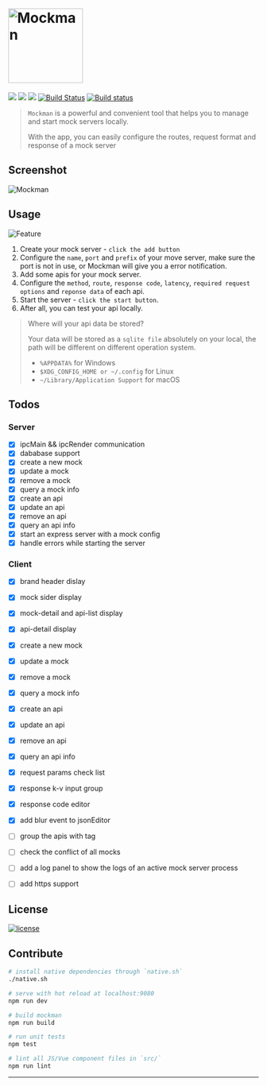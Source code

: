# <img alt="Mockman" width="150" height="150" src="http://orhcxc3kd.bkt.clouddn.com/256x256.png"/>

![](https://img.shields.io/github/repo-size/lancegin/mockman.svg)
![](https://img.shields.io/github/release/lancegin/mockman.svg)
![](https://img.shields.io/github/last-commit/lancegin/mockman.svg)
[![Build Status](https://travis-ci.org/LanceGin/Mockman.svg?branch=master)](https://travis-ci.org/LanceGin/Mockman)
[![Build status](https://ci.appveyor.com/api/projects/status/9hktw5nvhbh44wtm?svg=true)](https://ci.appveyor.com/project/LanceGin/mockman)

> `Mockman` is a powerful and convenient tool that helps you to manage and start mock servers locally.
> 
> With the app, you can easily configure the routes, request format and response of a mock server

## Screenshot

![Mockman](http://orhcxc3kd.bkt.clouddn.com/mockman.png)

## Usage

![Feature](http://orhcxc3kd.bkt.clouddn.com/mockman-preview.jpg)

1. Create your mock server - `click the add button`
2. Configure the `name`, `port` and `prefix` of your move server, make sure the port is not in use, or Mockman will give you a error notification.
3. Add some apis for your mock server.
4. Configure the `method`, `route`, `response code`, `latency`, `required request options` and `reponse data` of each api.
5. Start the server - `click the start button`.
6. After all, you can test your api locally.

> Where will your api data be stored?
> 
> Your data will be stored as a `sqlite file` absolutely on your local, the path will be different on different operation system. 
> 
> * `%APPDATA%`  for Windows
> * `$XDG_CONFIG_HOME or ~/.config` for Linux
> * `~/Library/Application Support` for macOS

## Todos

### Server

- [x] ipcMain && ipcRender communication
- [x] dababase support
- [x] create a new mock
- [x] update a mock
- [x] remove a mock
- [x] query a mock info
- [x] create an api
- [x] update an api
- [x] remove an api
- [x] query an api info
- [x] start an express server with a mock config
- [x] handle errors while starting the server

### Client

- [x] brand header dislay
- [x] mock sider display
- [x] mock-detail and api-list display
- [x] api-detail display
- [x] create a new mock
- [x] update a mock
- [x] remove a mock
- [x] query a mock info
- [x] create an api
- [x] update an api
- [x] remove an api
- [x] query an api info
- [x] request params check list
- [x] response k-v input group
- [x] response code editor
- [x] add blur event to jsonEditor
- [ ] group the apis with tag
- [ ] check the conflict of all mocks
- [ ] add a log panel to show the logs of an active mock server process
- [ ] add https support



## License

[![license](https://img.shields.io/github/license/lancegin/mockman.svg)]()

## Contribute

``` bash
# install native dependencies through `native.sh`
./native.sh

# serve with hot reload at localhost:9080
npm run dev 

# build mockman
npm run build

# run unit tests
npm test 

# lint all JS/Vue component files in `src/`
npm run lint 

```

---
